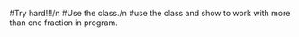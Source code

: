 #Try hard!!!/n
#Use the class./n
#use the class and show to work with more than one fraction in program.
